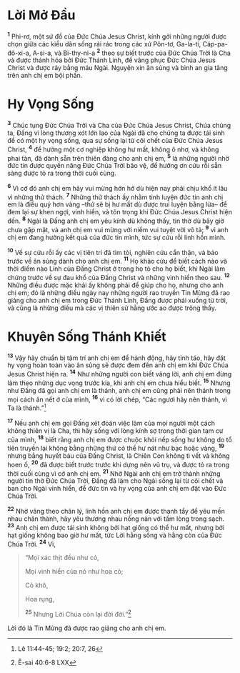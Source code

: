 # Lời Mở Đầu
<sup><b>1</b></sup> Phi-rơ, một sứ đồ của Đức Chúa Jesus Christ, kính gởi những người được chọn giữa các kiều dân sống rải rác trong các xứ Pôn-tơ, Ga-la-ti, Cáp-pa-đô-xi-a, A-si-a, và Bi-thy-ni-a <sup><b>2</b></sup> theo sự biết trước của Đức Chúa Trời là Cha và được thánh hóa bởi Đức Thánh Linh, để vâng phục Đức Chúa Jesus Christ và được rảy bằng máu Ngài. Nguyện xin ân sủng và bình an gia tăng trên anh chị em bội phần.

# Hy Vọng Sống
<sup><b>3</b></sup> Chúc tụng Đức Chúa Trời và Cha của Đức Chúa Jesus Christ, Chúa chúng ta, Đấng vì lòng thương xót lớn lao của Ngài đã cho chúng ta được tái sinh để có một hy vọng sống, qua sự sống lại từ cõi chết của Đức Chúa Jesus Christ, <sup><b>4</b></sup> để hưởng một cơ nghiệp không hư mất, không ô nhơ, và không phai tàn, đã dành sẵn trên thiên đàng cho anh chị em, <sup><b>5</b></sup> là những người nhờ đức tin được quyền năng Đức Chúa Trời bảo vệ, để hưởng ơn cứu rỗi sẵn sàng được tỏ ra trong thời cuối cùng.

<sup><b>6</b></sup> Vì cớ đó anh chị em hãy vui mừng hớn hở dù hiện nay phải chịu khổ ít lâu vì những thử thách. <sup><b>7</b></sup> Những thử thách ấy nhằm tinh luyện đức tin anh chị em là điều quý hơn vàng –thứ sẽ bị hư mất dù được trui luyện bằng lửa– để đem lại sự khen ngợi, vinh hiển, và tôn trọng khi Đức Chúa Jesus Christ hiện đến. <sup><b>8</b></sup> Ngài là Đấng anh chị em yêu kính dù không thấy, tin thờ dù bây giờ chưa gặp mặt, và anh chị em vui mừng với niềm vui tuyệt vời vô tả; <sup><b>9</b></sup> vì anh chị em đang hưởng kết quả của đức tin mình, tức sự cứu rỗi linh hồn mình.

<sup><b>10</b></sup> Về sự cứu rỗi ấy các vị tiên tri đã tìm tòi, nghiên cứu cẩn thận, và báo trước về ân sủng dành cho anh chị em. <sup><b>11</b></sup> Họ khảo cứu để biết cách nào và thời điểm nào Linh của Đấng Christ ở trong họ tỏ cho họ biết, khi Ngài làm chứng trước về sự đau khổ của Đấng Christ và những vinh hiển theo sau. <sup><b>12</b></sup> Những điều được mặc khải ấy không phải để giúp cho họ, nhưng cho anh chị em; đó là những điều ngày nay những người rao truyền Tin Mừng đã rao giảng cho anh chị em trong Đức Thánh Linh, Đấng được phái xuống từ trời, và cũng là những điều mà các vị thiên sứ hằng ước ao được trông thấy.

# Khuyên Sống Thánh Khiết
<sup><b>13</b></sup> Vậy hãy chuẩn bị tâm trí anh chị em để hành động, hãy tỉnh táo, hãy đặt hy vọng hoàn toàn vào ân sủng sẽ được đem đến anh chị em khi Đức Chúa Jesus Christ hiện ra. <sup><b>14</b></sup> Như những người con biết vâng lời, anh chị em đừng làm theo những dục vọng trước kia, khi anh chị em chưa hiểu biết. <sup><b>15</b></sup> Nhưng như Đấng đã gọi anh chị em là thánh, anh chị em cũng phải nên thánh trong mọi cách ăn nết ở của mình, <sup><b>16</b></sup> vì có lời chép, “Các ngươi hãy nên thánh, vì Ta là thánh.”[^1-fa2865e3-9e6c-4c10-a986-4ef776af30ac]

<sup><b>17</b></sup> Nếu anh chị em gọi Đấng xét đoán việc làm của mọi người một cách không thiên vị là Cha, thì hãy sống với lòng kính sợ trong thời gian tạm cư của mình, <sup><b>18</b></sup> biết rằng anh chị em được chuộc khỏi nếp sống hư không do tổ tiên truyền lại không bằng những thứ có thể hư nát như bạc hoặc vàng, <sup><b>19</b></sup> nhưng bằng huyết báu của Đấng Christ, là Chiên Con không tì vết và không hoen ố, <sup><b>20</b></sup> đã được biết trước trước khi dựng nên vũ trụ, và được tỏ ra trong thời cuối cùng vì cớ anh chị em. <sup><b>21</b></sup> Nhờ Ngài anh chị em trở thành những người tin thờ Đức Chúa Trời, Đấng đã làm cho Ngài sống lại từ cõi chết và ban cho Ngài vinh hiển, để đức tin và hy vọng của anh chị em đặt vào Đức Chúa Trời.

<sup><b>22</b></sup> Nhờ vâng theo chân lý, linh hồn anh chị em được thanh tẩy để yêu mến nhau chân thành, hãy yêu thương nhau nồng nàn với tấm lòng trong sạch. <sup><b>23</b></sup> Anh chị em được tái sinh không bởi hạt giống có thể hư mất, nhưng bởi hạt giống không bao giờ hư mất, tức Lời hằng sống và hằng còn của Đức Chúa Trời. <sup><b>24</b></sup> Vì,

> “Mọi xác thịt đều như cỏ,
>
> Mọi vinh hiển của nó như hoa cỏ;
>
> Cỏ khô,
>
> Hoa rụng,
>
> <sup><b>25</b></sup> Nhưng Lời Chúa còn lại đời đời.”[^2-fa2865e3-9e6c-4c10-a986-4ef776af30ac]

Lời đó là Tin Mừng đã được rao giảng cho anh chị em.

[^1-fa2865e3-9e6c-4c10-a986-4ef776af30ac]: Lê 11:44-45; 19:2; 20:7, 26
[^2-fa2865e3-9e6c-4c10-a986-4ef776af30ac]: Ê-sai 40:6-8 LXX